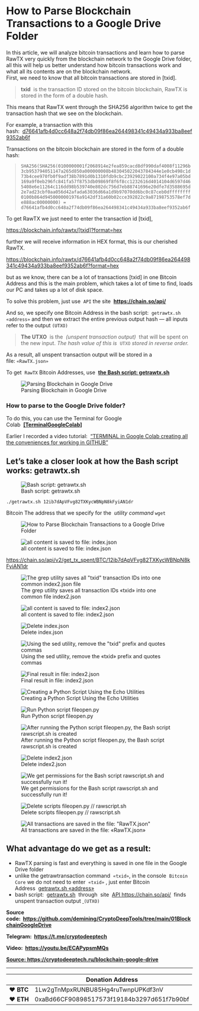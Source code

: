 # How to Parse Blockchain Transactions to a Google Drive Folder



<p>In this article, we will analyze bitcoin transactions and learn how to parse RawTX very quickly from the blockchain network to the Google Drive folder, all this will help us better understand how bitcoin transactions work and what all its contents are on the blockchain network.<br>
First, we need to know that all bitcoin transactions are stored in [txid].</p>
<blockquote class="wp-block-quote"><p><strong>txid</strong>&nbsp;&nbsp;is the transaction ID stored on the bitcoin blockchain, RawTX is stored in the form of a double hash.</p></blockquote>
<p>This means that RawTX went through the SHA256 algorithm twice to get the transaction hash that we see on the blockchain.</p>
<p>For example, a transaction with this hash:&nbsp;&nbsp;<a href="https://www.blockchain.com/btc/tx/d76641afb4d0cc648a2f74db09f86ea264498341c49434a933ba8eef9352ab6f" target="_blank" rel="noreferrer noopener">d76641afb4d0cc648a2f74db09f86ea264498341c49434a933ba8eef9352ab6f</a></p>
<p>Transactions on the bitcoin blockchain are stored in the form of a double hash:</p>
<blockquote class="wp-block-quote"><p><code>SHA256(SHA256(0100000001f2068914e2fea859cacd8df990daf4008f11296b3cb953794051147a265d850a000000008b483045022043784344e1e0cb498c1d73b4cee970fb0f9adf38b7891d0b1310fdb9cbc23929022100a734f4e97a05bd169a9f0eb296fc841fa57f8753db09869f8f6f8cc1232616d4014104d6597d465408e6e11264c116dd98b539740e802dc756d7eb88741696e20dfe7d3588695d2e7ad23cbf0aa056d42afada63036d66a1d9b97070dd6bc0c87ceb0dffffffff0100b864d9450000001976a9142df31a60b02cce392822c9a87198753578ef7de888ac00000000) = d76641afb4d0cc648a2f74db09f86ea264498341c49434a933ba8eef9352ab6f</code></p></blockquote>
<p>To get RawTX we just need to enter the transaction id [txid],</p>
<p><a href="https://blockchain.info/rawtx/[txid]?format=hex" target="_blank" rel="noreferrer noopener">https://blockchain.info/rawtx/[txid]?format=hex</a></p>
<p>further we will receive information in HEX format, this is our cherished RawTX.</p>
<p><a href="https://blockchain.info/rawtx/d76641afb4d0cc648a2f74db09f86ea264498341c49434a933ba8eef9352ab6f?format=hex" target="_blank" rel="noreferrer noopener">https://blockchain.info/rawtx/d76641afb4d0cc648a2f74db09f86ea264498341c49434a933ba8eef9352ab6f?format=hex</a></p>
<p>but as we know, there can be a lot of transactions [txid] in one Bitcoin Address and this is the main problem, which takes a lot of time to find, loads our PC and takes up a lot of disk space.</p>
<p>To solve this problem, just use&nbsp;&nbsp;<code>API</code>&nbsp;the site&nbsp;&nbsp;<strong><a href="https://chain.so/api/" target="_blank" rel="noreferrer noopener">https://chain.so/api/</a></strong></p>
<p>And so, we specify one Bitcoin Address in the bash script:&nbsp;&nbsp;<code>getrawtx.sh «address»</code>&nbsp;and then we extract the entire previous output hash — all inputs refer to the output&nbsp;<code>(UTXO)</code></p>
<blockquote class="wp-block-quote"><p><strong>The UTXO</strong>&nbsp;&nbsp;is the&nbsp;&nbsp;<em>(unspent transaction output)</em>&nbsp;&nbsp;that will be spent on the new input.&nbsp;<em>The hash value of this is&nbsp;&nbsp;</em><code>UTXO</code><em>&nbsp;stored in reverse order.</em></p></blockquote>
<p>As a result, all unspent transaction output will be stored in a file:&nbsp;<code>«RawTX.json»</code></p>
<p>To get&nbsp;&nbsp;<code>RawTX</code>&nbsp;Bitcoin Addresses, use&nbsp;&nbsp;<strong><a href="https://github.com/demining/CryptoDeepTools/blob/main/01BlockchainGoogleDrive/getrawtx.sh" target="_blank" rel="noreferrer noopener">the Bash script: getrawtx.sh</a></strong></p>
<figure class="wp-block-image"><img title="Parsing Blockchain in Google Drive" src="./How to Parse Blockchain Transactions to a Google Drive Folder - «CRYPTO DEEP TECH»_files/7e4268a3ab7e36fc45020c6b222b7611.png" alt="Parsing Blockchain in Google Drive"><figcaption>Parsing Blockchain in Google Drive</figcaption></figure>
<h3>How to parse to the Google Drive folder?</h3>
<p>To do this, you can use the Terminal for Google Colab&nbsp;&nbsp;<strong><a href="https://github.com/demining/TerminalGoogleColab" target="_blank" rel="noreferrer noopener">[TerminalGoogleColab]</a></strong></p>
<p>Earlier I recorded a video tutorial:&nbsp;&nbsp;<a href="https://www.youtube.com/watch?v=S2D7PI6dK08" target="_blank" rel="noreferrer noopener">“TERMINAL in Google Colab creating all the conveniences for working in GITHUB”</a></p>
<h2>Let’s take a closer look at how the Bash script works: getrawtx.sh</h2>
<figure class="wp-block-image"><img title="Bash script: getrawtx.sh" src="./How to Parse Blockchain Transactions to a Google Drive Folder - «CRYPTO DEEP TECH»_files/06083301bd4339d46a9a62e3d8bd606c.png" alt="Bash script: getrawtx.sh"><figcaption>Bash script: getrawtx.sh</figcaption></figure>
<p><code>./getrawtx.sh 12ib7dApVFvg82TXKycWBNpN8kFyiAN1dr</code></p>
<p>Bitcoin The address that we specify for the&nbsp;&nbsp;<em>utility command</em>&nbsp;<code>wget</code></p>
<figure class="wp-block-image"><img src="./How to Parse Blockchain Transactions to a Google Drive Folder - «CRYPTO DEEP TECH»_files/b687859f62fd52efdfe6b536cf3040be.png" alt="How to Parse Blockchain Transactions to a Google Drive Folder"></figure>
<figure class="wp-block-image"><img title="all content is saved to file: index.json" src="./How to Parse Blockchain Transactions to a Google Drive Folder - «CRYPTO DEEP TECH»_files/338b5b10ebb67a28ce79bcabb7ed4925.png" alt="all content is saved to file: index.json"><figcaption>all content is saved to file: index.json</figcaption></figure>
<p><a href="https://chain.so/api/v2/get_tx_spent/BTC/12ib7dApVFvg82TXKycWBNpN8kFyiAN1dr" target="_blank" rel="noreferrer noopener">https://chain.so/api/v2/get_tx_spent/BTC/12ib7dApVFvg82TXKycWBNpN8kFyiAN1dr</a></p>
<figure class="wp-block-image"><img title="The grep utility saves all &quot;txid&quot; transaction IDs into one common index2.json file  " src="./How to Parse Blockchain Transactions to a Google Drive Folder - «CRYPTO DEEP TECH»_files/07350525294fb491a864ca1d19c4c0f5.png" alt="The grep utility saves all &quot;txid&quot; transaction IDs into one common index2.json file  "><figcaption>The grep utility saves all transaction IDs «txid» into one common file index2.json</figcaption></figure>
<figure class="wp-block-image"><img title="all content is saved to file: index2.json" src="./How to Parse Blockchain Transactions to a Google Drive Folder - «CRYPTO DEEP TECH»_files/b0efa6edbf242f2f6f70bc1cc8b87640.png" alt="all content is saved to file: index2.json"><figcaption>all content is saved to file: index2.json</figcaption></figure>
<figure class="wp-block-image"><img title="Delete index.json" src="./How to Parse Blockchain Transactions to a Google Drive Folder - «CRYPTO DEEP TECH»_files/4cb904b7a36460710dd6d51679c8317f.png" alt="Delete index.json"><figcaption>Delete index.json</figcaption></figure>
<figure class="wp-block-image"><img title="Using the sed utility, remove the &quot;txid&quot; prefix and quotes commas" src="./How to Parse Blockchain Transactions to a Google Drive Folder - «CRYPTO DEEP TECH»_files/395b95c44bc13e60cbc0abb38c38108b.png" alt="Using the sed utility, remove the &quot;txid&quot; prefix and quotes commas"><figcaption>Using the sed utility, remove the «txid» prefix and quotes commas</figcaption></figure>
<figure class="wp-block-image"><img title="Final result in file: index2.json" src="./How to Parse Blockchain Transactions to a Google Drive Folder - «CRYPTO DEEP TECH»_files/951b6798689d0b357259abf07e711b5a.png" alt="Final result in file: index2.json"><figcaption>Final result in file: index2.json</figcaption></figure>
<figure class="wp-block-image"><img title="Creating a Python Script Using the Echo Utilities" src="./How to Parse Blockchain Transactions to a Google Drive Folder - «CRYPTO DEEP TECH»_files/3758565cfb656de3fcc0069574fbd93c.png" alt="Creating a Python Script Using the Echo Utilities"><figcaption>Creating a Python Script Using the Echo Utilities</figcaption></figure>
<figure class="wp-block-image"><img title="Run Python script fileopen.py" src="./How to Parse Blockchain Transactions to a Google Drive Folder - «CRYPTO DEEP TECH»_files/9f0a0fa556623a5c9e436c0f0c118161.png" alt="Run Python script fileopen.py"><figcaption>Run Python script fileopen.py</figcaption></figure>
<figure class="wp-block-image"><img title="After running the Python script fileopen.py, the Bash script rawscript.sh is created" src="./How to Parse Blockchain Transactions to a Google Drive Folder - «CRYPTO DEEP TECH»_files/8cf23fc9ce47c1fc907eb723b13c7c23.png" alt="After running the Python script fileopen.py, the Bash script rawscript.sh is created"><figcaption>After running the Python script fileopen.py, the Bash script rawscript.sh is created</figcaption></figure>
<figure class="wp-block-image"><img title="Delete index2.json" src="./How to Parse Blockchain Transactions to a Google Drive Folder - «CRYPTO DEEP TECH»_files/35af1b20063d6255c73c95b6628cd111.png" alt="Delete index2.json"><figcaption>Delete index2.json</figcaption></figure>
<figure class="wp-block-image"><img title="We get permissions for the Bash script rawscript.sh and successfully run it!" src="./How to Parse Blockchain Transactions to a Google Drive Folder - «CRYPTO DEEP TECH»_files/e63b090910e9e2e08d47b61d0ceb065c.png" alt="We get permissions for the Bash script rawscript.sh and successfully run it!"><figcaption>We get permissions for the Bash script rawscript.sh and successfully run it!</figcaption></figure>
<figure class="wp-block-image"><img title="Delete scripts fileopen.py // rawscript.sh" src="./How to Parse Blockchain Transactions to a Google Drive Folder - «CRYPTO DEEP TECH»_files/f03a8d9c2ecb1e3576e388c59bf33374.png" alt="Delete scripts fileopen.py // rawscript.sh"><figcaption>Delete scripts fileopen.py // rawscript.sh</figcaption></figure>
<figure class="wp-block-image"><img title="All transactions are saved in the file: &quot;RawTX.json&quot;" src="./How to Parse Blockchain Transactions to a Google Drive Folder - «CRYPTO DEEP TECH»_files/e91dddbaa475462a42032e3b0f87cbc5.png" alt="All transactions are saved in the file: &quot;RawTX.json&quot;"><figcaption>All transactions are saved in the file: «RawTX.json»</figcaption></figure>
<h2>What advantage do we get as a result:</h2>
<ul>
<li>RawTX parsing is fast and everything is saved in one file in the Google Drive folder</li>
<li>unlike the getrawtransaction command&nbsp;&nbsp;<code>«txid»</code>, in the console&nbsp;&nbsp;<code>Bitcoin Сore</code>&nbsp;we do not need to enter&nbsp;&nbsp;<code>«txid»</code>&nbsp;, just enter Bitcoin Address&nbsp;&nbsp;<a href="https://github.com/demining/CryptoDeepTools/tree/main/01BlockchainGoogleDrive" target="_blank" rel="noreferrer noopener">getrawtx.sh «address»</a></li>
<li>bash script:&nbsp;&nbsp;<a href="https://github.com/demining/CryptoDeepTools/tree/main/01BlockchainGoogleDrive" target="_blank" rel="noreferrer noopener">getrawtx.sh</a>&nbsp;&nbsp;through&nbsp;&nbsp;site&nbsp;&nbsp;<a href="https://chain.so/api/" target="_blank" rel="noreferrer noopener">API&nbsp;</a><a href="https://chain.so/api/" target="_blank" rel="noreferrer noopener">https://chain.so/api/</a>&nbsp;&nbsp;finds unspent transaction output&nbsp;<a href="https://chain.so/api/">&nbsp;</a><code>(UTXO)</code></li>
</ul>
<p class="has-vivid-cyan-blue-color has-text-color"><strong>Source code:&nbsp;&nbsp;<a href="https://github.com/demining/CryptoDeepTools/tree/main/01BlockchainGoogleDrive" target="_blank" rel="noreferrer noopener">https://github.com/demining/CryptoDeepTools/tree/main/01BlockchainGoogleDrive</a></strong></p>
<p class="has-vivid-cyan-blue-color has-text-color"><strong>Telegram:&nbsp;&nbsp;<a href="https://t.me/cryptodeeptech" target="_blank" rel="noreferrer noopener">https://t.me/cryptodeeptech</a></strong></p>
<p class="has-vivid-cyan-blue-color has-text-color"><strong>Video:&nbsp;&nbsp;<a href="https://youtu.be/ECAPypsmMQs" target="_blank" rel="noreferrer noopener">https://youtu.be/ECAPypsmMQs</a></strong></p>
<p><a href="https://cryptodeeptech.ru/blockchain-google-drive"><strong>Source: https://cryptodeeptech.ru/blockchain-google-drive</strong></a></p>

---


|  | Donation Address |
| --- | --- |
| ♥ __BTC__ | 1Lw2gTnMpxRUNBU85Hg4ruTwnpUPKdf3nV |
| ♥ __ETH__ | 0xaBd66CF90898517573f19184b3297d651f7b90bf |
